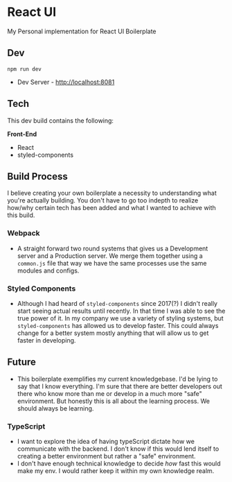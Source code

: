 # React UI

My Personal implementation for React UI Boilerplate

## Dev

`npm run dev`

- Dev Server - [http://localhost:8081](http://localhost:8081)

## Tech

This dev build contains the following:

**Front-End**

- React
- styled-components

## Build Process

I believe creating your own boilerplate a necessity to understanding what you're actually building. You don't have to go too indepth to realize how/why certain tech has been added and what I wanted to achieve with this build.

### Webpack

- A straight forward two round systems that gives us a Development server and a Production server. We merge them together using a `common.js` file that way we have the same processes use the same modules and configs.

### Styled Components

- Although I had heard of `styled-components` since 2017(?) I didn't really start seeing actual results until recently. In that time I was able to see the true power of it. In my company we use a variety of styling systems, but `styled-components` has allowed us to develop faster. This could always change for a better system mostly anything that will allow us to get faster in developing.

## Future

- This boilerplate exemplifies my current knowledgebase. I'd be lying to say that I know everything. I'm sure that there are better developers out there who know more than me or develop in a much more "safe" environment. But honestly this is all about the learning process. We should always be learning.

### TypeScript

- I want to explore the idea of having typeScript dictate how we communicate with the backend. I don't know if this would lend itself to creating a better environment but rather a "safe" environment.
- I don't have enough technical knowledge to decide _how_ fast this would make my env. I would rather keep it within my own knowledge realm.
